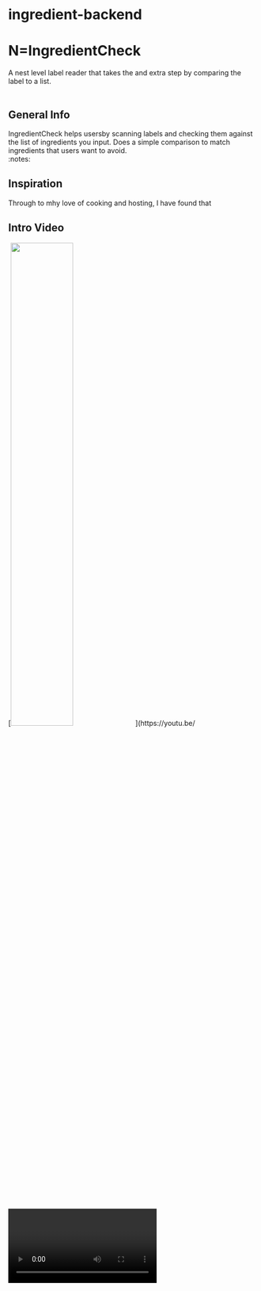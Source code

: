 # ingredient-backend
<h1>N=IngredientCheck</h1>
A nest level label reader that takes the and extra step by comparing the label to a list.
<br></br>
<h2>General Info</h2>
<p>
IngredientCheck helps usersby scanning labels and checking them against the list of ingredients you input. 
Does a simple comparison to match ingredients that users want to avoid.
<br>:notes:</br>
</p>

<h2>Inspiration</h2>

<p>
Through  to mhy love of cooking and hosting, I have found that  
</p>

<h2>Intro Video</h2>
[<img src="https://img.youtube.com/vi/<VIDEO ID>/maxresdefault.jpg" width="50%">](https://youtu.be/<VIDEO ID>)
<video>https://youtu.be/v5BzG2mIAgg<video>

<h2>Technologies</h2>

<ul>
 <li>Node: version 15.0.1</li>
 <li>multer: 1.4.2</li>
 <li>cors: 2.8.5</li>
 <li>JavaScript: version 1.1.1</li>
 <li>JSON: version 2.3</li>
 <li>body-parser: 1.19.0</li>
 <li>express: 4.17.1</li>
 <li>nodemon: 2.0.6</li>
</ul>

<h2>Setup</h2>
To run this project, create a folder on your local environment where you can clone "ingredient-backend" from GitHub repositories. Open in your code editor.<br><br>
From your backend folder perform the following commands:<br>
<li>Use the command to start your NPM: <code>npm init</code></li>
<li>In your terminal, install express: <code>npm install express</code></li>
<li>You don't want to send your node-modules to github, in terminal: <code>touch .gitignore</code></li>
<li>require express in your index.js folder</li><br>
<li>Use terminal to install multer: <code>npm i multer</code></li><br>
<li>Use terminal to install cors: <code>npm install cors</code></li><br>
<li>Use terminal to install ejs: <code>npm install ejs</code></li><br>
<li>last but not least install Tesseract: <code>npm install tesseract.js</code></li><br>

<i>*Please note that some features are still a work in progress.</i>

<h2>Instructions</h2>
<ol>
 <li>Check out the backend capabilities!</li>
 <li><code>npm start</code></li>
 <li>Go to your browser and go to localhost:7001</li>
 <li>Manimulate the string to have ingredients you want it to catch</li>
 <li>upload a label and hit convert</li>
</ol>

<h2>Code Example</h2>

<h4>Comparison function:</h4>

```  
function compareStrings(string, photoWords){
  let newString = string.split(' ')
  let updatedphotoWords = photoWords.split(' ')
  let matchingWords = newString.filter(element => updatedphotoWords.includes(element));
  return matchingWords
}
```

<h4>Async Function to run Tesseract worker that changes photo image file to text:</h4>

```
(async () => {
  const worker = createWorker();
  await worker.load();
  await worker.loadLanguage('eng');
  await worker.initialize('eng');
  const { data: {text} } = await worker.recognize(image);
  photoWords = text;
  console.log(photoWords = text)
  return compareStrings(string, photoWords);
})()
  ```

<h2>Status</h2>

We're looking forward to rolling-out the following features:
<li>Connect the Flutter frontend.</li>
<li>Graph of percentage to most commonly bought ingredients</li>
<li>Save list to database</li>

 <h2>Contact</h2>
<a href="https://www.linkedin.com/in/musicmeier/"><img src="https://user-images.githubusercontent.com/68958970/97038321-a07f9600-1538-11eb-90f4-baa2d81a0664.png" alt="Music Meier" style="width:10px;height:10px;"></a>Music Meier :musical_score:<br>
